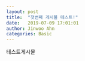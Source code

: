 ```yaml
---
layout: post
title:  "첫번째 게시물 테스트!"
date:   2019-07-09 17:01:01
author: Jinwoo Ahn
categories: Basic
---
```


테스트게시물
